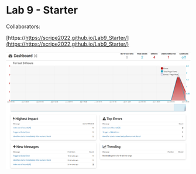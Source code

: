 # Lab 9 - Starter

Collaborators:

[https://https://scripe2022.github.io/Lab9_Starter/](https://https://scripe2022.github.io/Lab9_Starter/)

![screenshot.png](screenshot.png)
